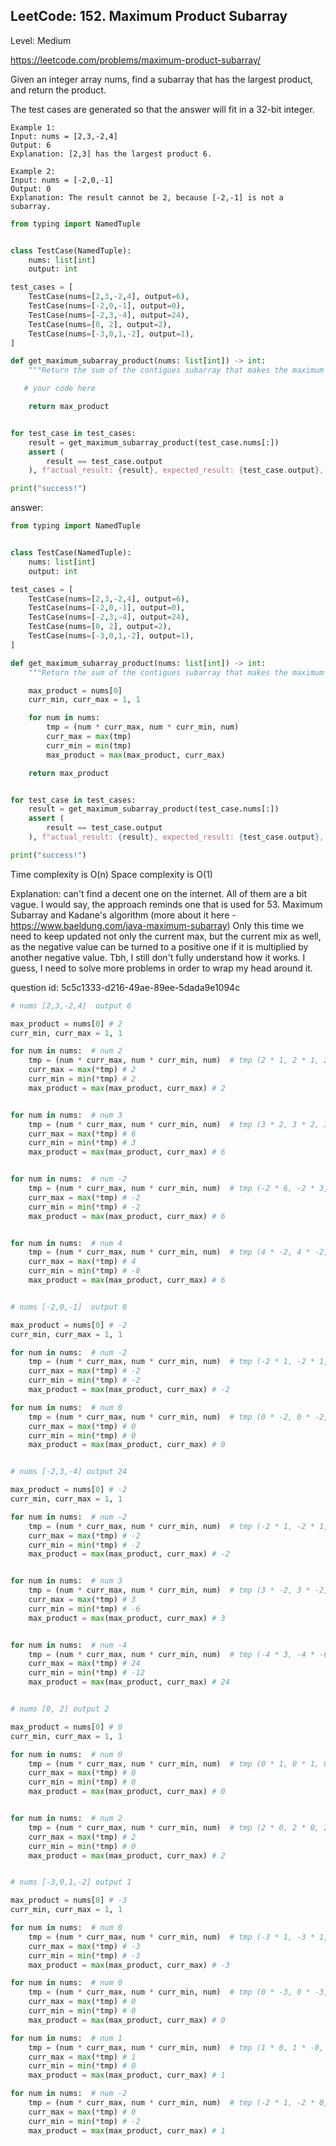 ## LeetCode: 152. Maximum Product Subarray

Level: Medium

https://leetcode.com/problems/maximum-product-subarray/

Given an integer array nums, find a 
subarray that has the largest product, and return the product.

The test cases are generated so that the answer will fit in a 32-bit integer.

```
Example 1:
Input: nums = [2,3,-2,4]
Output: 6
Explanation: [2,3] has the largest product 6.

Example 2:
Input: nums = [-2,0,-1]
Output: 0
Explanation: The result cannot be 2, because [-2,-1] is not a subarray.
```

```python
from typing import NamedTuple


class TestCase(NamedTuple):
    nums: list[int]
    output: int

test_cases = [
    TestCase(nums=[2,3,-2,4], output=6),
    TestCase(nums=[-2,0,-1], output=0),
    TestCase(nums=[-2,3,-4], output=24),
    TestCase(nums=[0, 2], output=2),
    TestCase(nums=[-3,0,1,-2], output=1),
]

def get_maximum_subarray_product(nums: list[int]) -> int:
    """Return the sum of the contigues subarray that makes the maximum sum."""

   # your code here

    return max_product


for test_case in test_cases:
    result = get_maximum_subarray_product(test_case.nums[:])
    assert (
        result == test_case.output
    ), f"actual_result: {result}, expected_result: {test_case.output}, nums: {test_case.nums}"

print("success!")
```

answer:

```python
from typing import NamedTuple


class TestCase(NamedTuple):
    nums: list[int]
    output: int

test_cases = [
    TestCase(nums=[2,3,-2,4], output=6),
    TestCase(nums=[-2,0,-1], output=0),
    TestCase(nums=[-2,3,-4], output=24),
    TestCase(nums=[0, 2], output=2),
    TestCase(nums=[-3,0,1,-2], output=1),
]

def get_maximum_subarray_product(nums: list[int]) -> int:
    """Return the sum of the contigues subarray that makes the maximum sum."""

    max_product = nums[0]
    curr_min, curr_max = 1, 1

    for num in nums:
        tmp = (num * curr_max, num * curr_min, num) 
        curr_max = max(tmp)
        curr_min = min(tmp)
        max_product = max(max_product, curr_max)

    return max_product


for test_case in test_cases:
    result = get_maximum_subarray_product(test_case.nums[:])
    assert (
        result == test_case.output
    ), f"actual_result: {result}, expected_result: {test_case.output}, nums: {test_case.nums}"

print("success!")
```

Time complexity is O(n)
Space complexity is O(1)

Explanation: can't find a decent one on the internet. All of them are a bit vague.
I would say, the approach reminds one that is used for 53. Maximum Subarray and 
Kadane's algorithm (more about it here - https://www.baeldung.com/java-maximum-subarray)
Only this time we need to keep updated not only the current max, but the current mix as well,
as the negative value can be turned to a positive one if it is multiplied by another
negative value. Tbh, I still don't fully understand how it works. I guess, I need to
solve more problems in order to wrap my head around it.

question id: 5c5c1333-d216-49ae-89ee-5dada9e1094c



```python
# nums [2,3,-2,4]  output 6

max_product = nums[0] # 2
curr_min, curr_max = 1, 1

for num in nums:  # num 2
    tmp = (num * curr_max, num * curr_min, num)  # tmp (2 * 1, 2 * 1, 2)
    curr_max = max(*tmp) # 2
    curr_min = min(*tmp) # 2
    max_product = max(max_product, curr_max) # 2


for num in nums:  # num 3
    tmp = (num * curr_max, num * curr_min, num)  # tmp (3 * 2, 3 * 2, 3)
    curr_max = max(*tmp) # 6
    curr_min = min(*tmp) # 3
    max_product = max(max_product, curr_max) # 6


for num in nums:  # num -2
    tmp = (num * curr_max, num * curr_min, num)  # tmp (-2 * 6, -2 * 3, -2)
    curr_max = max(*tmp) # -2
    curr_min = min(*tmp) # -2
    max_product = max(max_product, curr_max) # 6


for num in nums:  # num 4
    tmp = (num * curr_max, num * curr_min, num)  # tmp (4 * -2, 4 * -2, 4)
    curr_max = max(*tmp) # 4
    curr_min = min(*tmp) # -8
    max_product = max(max_product, curr_max) # 6


# nums [-2,0,-1]  output 0

max_product = nums[0] # -2
curr_min, curr_max = 1, 1

for num in nums:  # num -2
    tmp = (num * curr_max, num * curr_min, num)  # tmp (-2 * 1, -2 * 1, -2)
    curr_max = max(*tmp) # -2
    curr_min = min(*tmp) # -2
    max_product = max(max_product, curr_max) # -2

for num in nums:  # num 0
    tmp = (num * curr_max, num * curr_min, num)  # tmp (0 * -2, 0 * -2, 0)
    curr_max = max(*tmp) # 0
    curr_min = min(*tmp) # 0
    max_product = max(max_product, curr_max) # 0


# nums [-2,3,-4] output 24

max_product = nums[0] # -2
curr_min, curr_max = 1, 1

for num in nums:  # num -2
    tmp = (num * curr_max, num * curr_min, num)  # tmp (-2 * 1, -2 * 1, -2)
    curr_max = max(*tmp) # -2
    curr_min = min(*tmp) # -2
    max_product = max(max_product, curr_max) # -2


for num in nums:  # num 3
    tmp = (num * curr_max, num * curr_min, num)  # tmp (3 * -2, 3 * -2, 3)
    curr_max = max(*tmp) # 3
    curr_min = min(*tmp) # -6
    max_product = max(max_product, curr_max) # 3


for num in nums:  # num -4
    tmp = (num * curr_max, num * curr_min, num)  # tmp (-4 * 3, -4 * -6, -4)
    curr_max = max(*tmp) # 24
    curr_min = min(*tmp) # -12
    max_product = max(max_product, curr_max) # 24


# nums [0, 2] output 2

max_product = nums[0] # 0
curr_min, curr_max = 1, 1

for num in nums:  # num 0
    tmp = (num * curr_max, num * curr_min, num)  # tmp (0 * 1, 0 * 1, 0)
    curr_max = max(*tmp) # 0
    curr_min = min(*tmp) # 0
    max_product = max(max_product, curr_max) # 0


for num in nums:  # num 2
    tmp = (num * curr_max, num * curr_min, num)  # tmp (2 * 0, 2 * 0, 2)
    curr_max = max(*tmp) # 2
    curr_min = min(*tmp) # 0
    max_product = max(max_product, curr_max) # 2


# nums [-3,0,1,-2] output 1

max_product = nums[0] # -3
curr_min, curr_max = 1, 1

for num in nums:  # num 0
    tmp = (num * curr_max, num * curr_min, num)  # tmp (-3 * 1, -3 * 1, -3)
    curr_max = max(*tmp) # -3
    curr_min = min(*tmp) # -3
    max_product = max(max_product, curr_max) # -3

for num in nums:  # num 0
    tmp = (num * curr_max, num * curr_min, num)  # tmp (0 * -3, 0 * -3, 0)
    curr_max = max(*tmp) # 0
    curr_min = min(*tmp) # 0
    max_product = max(max_product, curr_max) # 0

for num in nums:  # num 1
    tmp = (num * curr_max, num * curr_min, num)  # tmp (1 * 0, 1 * -0, 1)
    curr_max = max(*tmp) # 1
    curr_min = min(*tmp) # 0
    max_product = max(max_product, curr_max) # 1

for num in nums:  # num -2
    tmp = (num * curr_max, num * curr_min, num)  # tmp (-2 * 1, -2 * 0, -2)
    curr_max = max(*tmp) # 0
    curr_min = min(*tmp) # -2
    max_product = max(max_product, curr_max) # 1
```